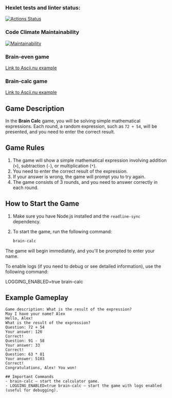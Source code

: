### Hexlet tests and linter status:
[![Actions Status](https://github.com/hermanasoul/fullstack-javascript-project-44/actions/workflows/hexlet-check.yml/badge.svg)](https://github.com/hermanasoul/fullstack-javascript-project-44/actions)

### Code Climate Maintainability
[![Maintainability](https://api.codeclimate.com/v1/badges/1b7bdd98e58c97f2ed71/maintainability)](https://codeclimate.com/github/hermanasoul/fullstack-javascript-project-44/maintainability)

### Brain-even game
[Link to Ascii.nu example](https://asciinema.org/a/IdHDAU1ab7FBr3H8hTBYVAV3G)

### Brain-calc game
[Link to Ascii.nu example](https://asciinema.org/a/nbFlL7CMUmHBVRX9w9MZ4XCba)

## Game Description

In the **Brain Calc** game, you will be solving simple mathematical expressions. Each round, a random expression, such as `72 + 54`, will be presented, and you need to enter the correct result.

## Game Rules

1. The game will show a simple mathematical expression involving addition (`+`), subtraction (`-`), or multiplication (`*`).
2. You need to enter the correct result of the expression.
3. If your answer is wrong, the game will prompt you to try again.
4. The game consists of 3 rounds, and you need to answer correctly in each round.

## How to Start the Game

1. Make sure you have Node.js installed and the `readline-sync` dependency.
2. To start the game, run the following command:

   ```bash
   brain-calc
The game will begin immediately, and you'll be prompted to enter your name.

To enable logs (if you need to debug or see detailed information), use the following command:

LOGGING_ENABLED=true brain-calc

## Example Gameplay
```Running game...
Game description: What is the result of the expression?
May I have your name? Alex
Hello, Alex!
What is the result of the expression?
Question: 72 + 54
Your answer: 126
Correct!
Question: 91 - 58
Your answer: 33
Correct!
Question: 63 * 81
Your answer: 5103
Correct!
Congratulations, Alex! You won!

## Important Commands
- brain-calc — start the calculator game.
- LOGGING_ENABLED=true brain-calc — start the game with logs enabled (useful for debugging).
